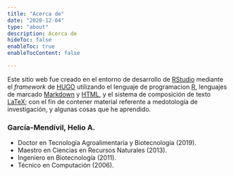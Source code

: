 ```yaml
---
title: "Acerca de"
date: "2020-12-04"
type: "about"
description: Acerca de
hideToc: false
enableToc: true
enableTocContent: false

---
```




Este sitio web fue creado en el entorno de desarrollo de [RStudio](https://es.wikipedia.org/wiki/RStudio) mediante el *framework* de [HUGO](https://gohugo.io/) utilizando el lenguaje de programacion [R](https://es.wikipedia.org/wiki/R_(lenguaje_de_programaci%C3%B3n)), lenguajes de marcado [Markdown](https://es.wikipedia.org/wiki/Markdown) y [HTML](https://es.wikipedia.org/wiki/HTML), y el sistema de composición de texto [LaTeX](https://es.wikipedia.org/wiki/LaTeX); con el fin de contener material referente a medotología de investigación, y algunas cosas que he aprendido.


### García-Mendívil, Helio A.

*  Doctor en Tecnología Agroalimentaria y Biotecnología (2019).
*  Maestro en Ciencias en Recursos Naturales (2013).
*  Ingeniero en Biotecnología (2011).
*  Técnico en Computación (2006).




